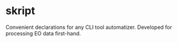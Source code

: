 # skript
Convenient declarations for any CLI tool automatizer. Developed for processing EO data first-hand.
